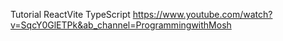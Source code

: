 Tutorial ReactVite TypeScript
https://www.youtube.com/watch?v=SqcY0GlETPk&ab_channel=ProgrammingwithMosh

